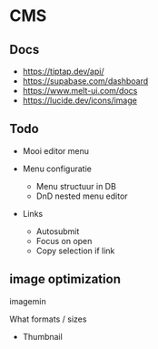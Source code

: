 # CMS

## Docs

- https://tiptap.dev/api/
- https://supabase.com/dashboard
- https://www.melt-ui.com/docs
- https://lucide.dev/icons/image

## Todo

- Mooi editor menu
- Menu configuratie

  - Menu structuur in DB
  - DnD nested menu editor

- Links
  - Autosubmit
  - Focus on open
  - Copy selection if link

## image optimization

imagemin

What formats / sizes

- Thumbnail
